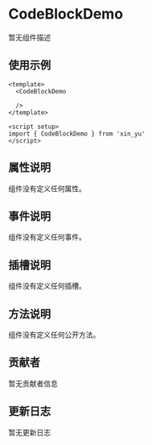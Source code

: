 # CodeBlockDemo

暂无组件描述

## 使用示例

```vue
<template>
  <CodeBlockDemo

  />
</template>

<script setup>
import { CodeBlockDemo } from 'xin_yu'
</script>
```

## 属性说明

组件没有定义任何属性。

## 事件说明

组件没有定义任何事件。

## 插槽说明

组件没有定义任何插槽。

## 方法说明

组件没有定义任何公开方法。

## 贡献者

暂无贡献者信息

## 更新日志

暂无更新日志
